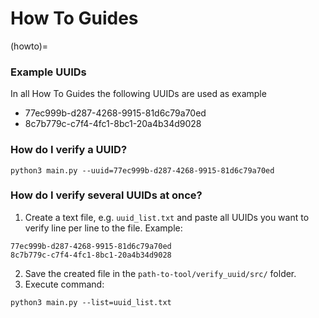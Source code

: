 How To Guides
=============

<!--- Referenzierung an anderen Positionen möglich, wird nicht angezeigt --->
(howto)=

### Example UUIDs
In all How To Guides the following UUIDs are used as example
- 77ec999b-d287-4268-9915-81d6c79a70ed
- 8c7b779c-c7f4-4fc1-8bc1-20a4b34d9028

### How do I verify a UUID?
```
python3 main.py --uuid=77ec999b-d287-4268-9915-81d6c79a70ed
```

### How do I verify several UUIDs at once?
1. Create a text file, e.g. `uuid_list.txt` and paste all UUIDs you want to verify line per line to the file.
Example:
```
77ec999b-d287-4268-9915-81d6c79a70ed
8c7b779c-c7f4-4fc1-8bc1-20a4b34d9028
```
2. Save the created file in the `path-to-tool/verify_uuid/src/` folder.
3. Execute command:
```
python3 main.py --list=uuid_list.txt
```